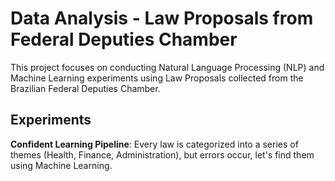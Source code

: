 # Data Analysis - Law Proposals from Federal Deputies Chamber

This project focuses on conducting Natural Language Processing (NLP) and Machine Learning experiments using Law Proposals collected from the Brazilian Federal Deputies Chamber. 

## Experiments

**Confident Learning Pipeline**: Every law is categorized into a series of themes (Health, Finance, Administration), but errors occur, let's find them using Machine Learning.
